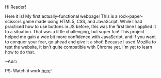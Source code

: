 Hi Reader!

Here it is! My first actually-functional webpage! 
This is a rock-paper-scissors game made using HTML5, CSS, and JavaScript. 
While I had practiced how to use buttons in JS before, this was the first time I applied it to a situation. That was a little challenging, but super fun!
This project helped me gain a wee bit more confidence with JavaScript, and if you want to conquer your fear, go ahead and give it a shot!
Because I used Mozilla to test the website, it isn't quite compatible with Chrome yet. I'm yet to learn how to do that.

~Aditi

PS: Watch it work [here](https://g-aditi.github.io/rock-paper-scissors/)!

